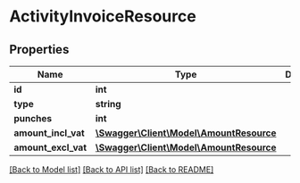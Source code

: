 # ActivityInvoiceResource

## Properties
Name | Type | Description | Notes
------------ | ------------- | ------------- | -------------
**id** | **int** |  | [optional] 
**type** | **string** |  | [optional] 
**punches** | **int** |  | [optional] 
**amount_incl_vat** | [**\Swagger\Client\Model\AmountResource**](AmountResource.md) |  | [optional] 
**amount_excl_vat** | [**\Swagger\Client\Model\AmountResource**](AmountResource.md) |  | [optional] 

[[Back to Model list]](../README.md#documentation-for-models) [[Back to API list]](../README.md#documentation-for-api-endpoints) [[Back to README]](../README.md)


